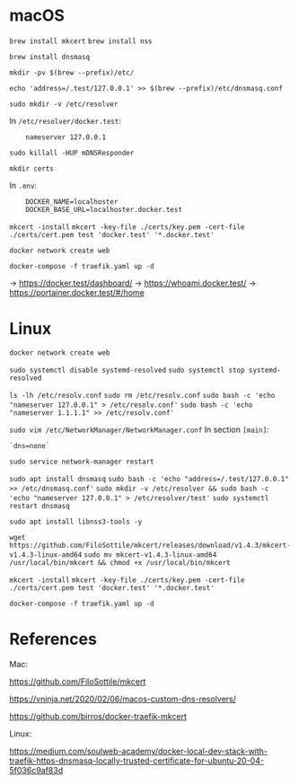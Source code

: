 macOS
=====

`brew install mkcert`
`brew install nss`

`brew install dnsmasq`

`mkdir -pv $(brew --prefix)/etc/`

`echo 'address=/.test/127.0.0.1' >> $(brew --prefix)/etc/dnsmasq.conf`

`sudo mkdir -v /etc/resolver`

In `/etc/resolver/docker.test`:

```
    nameserver 127.0.0.1
```

`sudo killall -HUP mDNSResponder`

`mkdir certs`

In `.env`:

```
    DOCKER_NAME=localhoster
    DOCKER_BASE_URL=localhoster.docker.test
```

`mkcert -install`
`mkcert -key-file ./certs/key.pem -cert-file ./certs/cert.pem test 'docker.test' '*.docker.test'`

`docker network create web`

`docker-compose -f traefik.yaml up -d`

-> https://docker.test/dashboard/
-> https://whoami.docker.test/
-> https://portainer.docker.test/#/home


Linux
=====

`docker network create web`

`sudo systemctl disable systemd-resolved`
`sudo systemctl stop systemd-resolved`

`ls -lh /etc/resolv.conf`
`sudo rm /etc/resolv.conf`
`sudo bash -c 'echo "nameserver 127.0.0.1" > /etc/resolv.conf'`
`sudo bash -c 'echo "nameserver 1.1.1.1" >> /etc/resolv.conf'`

`sudo vim /etc/NetworkManager/NetworkManager.conf`
    In section `[main]`:

    `dns=none`
`sudo service network-manager restart`

`sudo apt install dnsmasq`
`sudo bash -c 'echo "address=/.test/127.0.0.1" >> /etc/dnsmasq.conf'`
`sudo mkdir -v /etc/resolver && sudo bash -c 'echo "nameserver 127.0.0.1" > /etc/resolver/test'`
`sudo systemctl restart dnsmasq`

`sudo apt install libnss3-tools -y`

`wget https://github.com/FiloSottile/mkcert/releases/download/v1.4.3/mkcert-v1.4.3-linux-amd64`
`sudo mv mkcert-v1.4.3-linux-amd64 /usr/local/bin/mkcert && chmod +x /usr/local/bin/mkcert`

`mkcert -install`
`mkcert -key-file ./certs/key.pem -cert-file ./certs/cert.pem test 'docker.test' '*.docker.test'`

`docker-compose -f traefik.yaml up -d`

References
==========

Mac:

https://github.com/FiloSottile/mkcert

https://vninja.net/2020/02/06/macos-custom-dns-resolvers/

https://github.com/birros/docker-traefik-mkcert

Linux:

https://medium.com/soulweb-academy/docker-local-dev-stack-with-traefik-https-dnsmasq-locally-trusted-certificate-for-ubuntu-20-04-5f036c9af83d